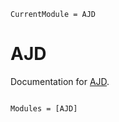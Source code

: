 ```@meta
CurrentModule = AJD
```

# AJD

Documentation for [AJD](https://github.com/erdenay16/AJD.jl).

```@index
```

```@autodocs
Modules = [AJD]
```
